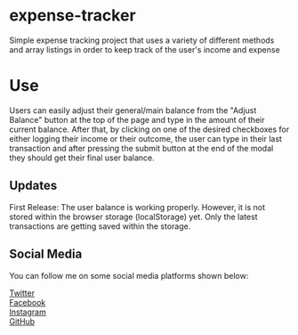 # expense-tracker
Simple expense tracking project that uses a variety of different methods and array listings in order to keep track of the user's income and expense

# Use

Users can easily adjust their general/main balance from the "Adjust Balance" button at the top of the page and type in the amount of their current balance.
After that, by clicking on one of the desired checkboxes for either logging their income or their outcome, the user can type in their last transaction and after pressing
the submit button at the end of the modal they should get their final user balance.

## Updates
First Release: The user balance is working properly. However, it is not stored within the browser storage (localStorage) yet. Only the latest transactions are
getting saved within the storage.

## Social Media

You can follow me on some social media platforms shown below:

<a href = "https://twitter.com/Harry_Kng">Twitter</a> </br>
<a href = "https://www.facebook.com/babis.hamburg">Facebook</a> </br>
<a href = "https://www.instagram.com/coding_harry/">Instagram</a> </br>
<a href = "http://www.github.com/HarryKing87">GitHub</a> </br>
